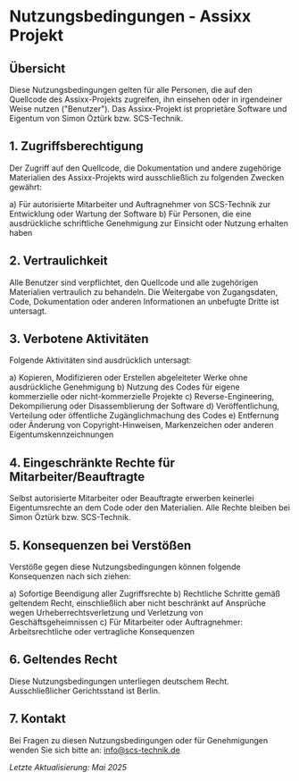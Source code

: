 # Nutzungsbedingungen - Assixx Projekt

## Übersicht

Diese Nutzungsbedingungen gelten für alle Personen, die auf den Quellcode des Assixx-Projekts zugreifen, ihn einsehen oder in irgendeiner Weise nutzen ("Benutzer"). Das Assixx-Projekt ist proprietäre Software und Eigentum von Simon Öztürk bzw. SCS-Technik.

## 1. Zugriffsberechtigung

Der Zugriff auf den Quellcode, die Dokumentation und andere zugehörige Materialien des Assixx-Projekts wird ausschließlich zu folgenden Zwecken gewährt:

a) Für autorisierte Mitarbeiter und Auftragnehmer von SCS-Technik zur Entwicklung oder Wartung der Software
b) Für Personen, die eine ausdrückliche schriftliche Genehmigung zur Einsicht oder Nutzung erhalten haben

## 2. Vertraulichkeit

Alle Benutzer sind verpflichtet, den Quellcode und alle zugehörigen Materialien vertraulich zu behandeln. Die Weitergabe von Zugangsdaten, Code, Dokumentation oder anderen Informationen an unbefugte Dritte ist untersagt.

## 3. Verbotene Aktivitäten

Folgende Aktivitäten sind ausdrücklich untersagt:

a) Kopieren, Modifizieren oder Erstellen abgeleiteter Werke ohne ausdrückliche Genehmigung
b) Nutzung des Codes für eigene kommerzielle oder nicht-kommerzielle Projekte
c) Reverse-Engineering, Dekompilierung oder Disassemblierung der Software
d) Veröffentlichung, Verteilung oder öffentliche Zugänglichmachung des Codes
e) Entfernung oder Änderung von Copyright-Hinweisen, Markenzeichen oder anderen Eigentumskennzeichnungen

## 4. Eingeschränkte Rechte für Mitarbeiter/Beauftragte

Selbst autorisierte Mitarbeiter oder Beauftragte erwerben keinerlei Eigentumsrechte an dem Code oder den Materialien. Alle Rechte bleiben bei Simon Öztürk bzw. SCS-Technik.

## 5. Konsequenzen bei Verstößen

Verstöße gegen diese Nutzungsbedingungen können folgende Konsequenzen nach sich ziehen:

a) Sofortige Beendigung aller Zugriffsrechte
b) Rechtliche Schritte gemäß geltendem Recht, einschließlich aber nicht beschränkt auf Ansprüche wegen Urheberrechtsverletzung und Verletzung von Geschäftsgeheimnissen
c) Für Mitarbeiter oder Auftragnehmer: Arbeitsrechtliche oder vertragliche Konsequenzen

## 6. Geltendes Recht

Diese Nutzungsbedingungen unterliegen deutschem Recht. Ausschließlicher Gerichtsstand ist Berlin.

## 7. Kontakt

Bei Fragen zu diesen Nutzungsbedingungen oder für Genehmigungen wenden Sie sich bitte an:
info@scs-technik.de

_Letzte Aktualisierung: Mai 2025_
